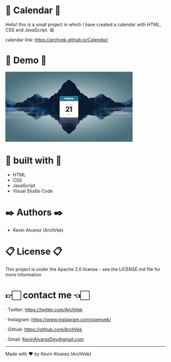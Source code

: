 # 📆 Calendar 📆

Hello! this is a small project in which I have created a calendar with HTML, CSS and JavaScript. 😄

calendar link: https://archvek.github.io/Calendar/

# 👀 Demo 👀

<img src="Images/Demo-Calendar.png" alt="Demo img" height="220px" width="400px" />

# 🧰 built with 🧰

* HTML
* CSS
* JavaScript
* Visual Studio Code

# ✒️ Authors ✒️

* Kevin Alvarez (ArchVek)

# 📋 License 📋

This project is under the Apache 2.0 license - see the LICENSE.md file for more information

# 👉🏻 contact me 👈🏻

· Twitter: https://twitter.com/ArchVek <br/>

· Instagram: https://www.instagram.com/openvek/ <br/>

· Github: https://github.com/ArchVek <br/>

· Gmail: KevinAlvarezDev@gmail.com <br/>

<hr>

Made with ❤️ by Kevin Alvarez (ArchVek)


